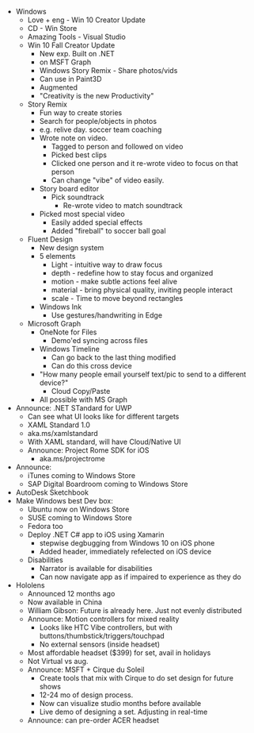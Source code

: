 * Windows
    * Love + eng - Win 10 Creator Update
    * CD - Win Store
    * Amazing Tools - Visual Studio
    * Win 10 Fall Creator Update
        * New exp.  Built on .NET
        * on MSFT Graph
        * Windows Story Remix - Share photos/vids
        * Can use in Paint3D
        * Augmented
        * "Creativity is the new Productivity"
    * Story Remix
        * Fun way to create stories
        * Search for people/objects in photos
        * e.g. relive day.  soccer team coaching 
        * Wrote note on video.
            * Tagged to person and followed on video
            * Picked best clips
            * Clicked one person and it re-wrote video to focus on that person
            * Can change "vibe" of video easily.  
        * Story board editor
            * Pick soundtrack
                * Re-wrote video to match soundtrack
        * Picked most special video
            * Easily added special effects 
            * Added "fireball" to soccer ball goal
    * Fluent Design
        * New design system
        * 5 elements
          * Light - intuitive way to draw focus
          * depth - redefine how to stay focus and organized
          * motion - make subtle actions feel alive
          * material - bring physical quality, inviting people interact
          * scale - Time to move beyond rectangles
        * Windows Ink
            * Use gestures/handwriting in Edge
  * Microsoft Graph
    * OneNote for Files
        * Demo'ed syncing across files
    * Windows Timeline
        * Can go back to the last thing modified
        * Can do this cross device
    * "How many people email yourself text/pic to send to a different device?"
      * Cloud Copy/Paste
    * All possible with MS Graph
* Announce: .NET STandard for UWP
  * Can see what UI looks like for different targets
  * XAML Standard 1.0 
  * aka.ms/xamlstandard
  * With XAML standard, will have Cloud/Native UI
  * Announce:  Project Rome SDK for iOS
    * aka.ms/projectrome
* Announce:
  * iTunes coming to Windows Store
  * SAP Digital Boardroom coming to Windows Store
* AutoDesk Sketchbook
* Make Windows best Dev box:
  * Ubuntu now on Windows Store
  * SUSE coming to Windows Store
  * Fedora too
  * Deploy .NET C# app to iOS using Xamarin
    * stepwise degbugging from Windows 10 on iOS phone
    * Added header, immediately refelected on iOS device 
  * Disabilities
    * Narrator is available for disabilities
    * Can now navigate app as if impaired to experience as they do
* Hololens
    * Announced 12 months ago
    * Now available in China
    * William Gibson:  Future is already here.  Just not evenly distributed
    * Announce:  Motion controllers for mixed reality
        * Looks like HTC Vibe controllers, but with buttons/thumbstick/triggers/touchpad
        * No external sensors (inside headset)
    * Most affordable headset ($399) for set, avail in holidays
    * Not Virtual vs aug.  
    * Announce: MSFT + Cirque du Soleil
      * Create tools that mix with Cirque to do set design for future shows
      * 12-24 mo of design process.
      * Now can visualize studio months before available
      * Live demo of designing a set.  Adjusting in real-time
    * Announce:  can pre-order ACER headset